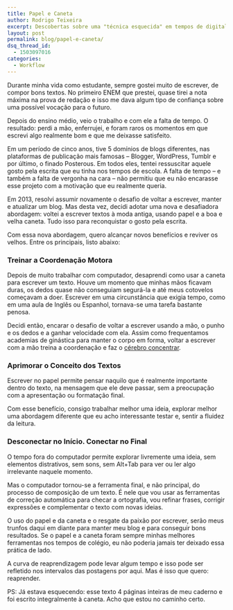 ```yaml
---
title: Papel e Caneta
author: Rodrigo Teixeira
excerpt: Descobertas sobre uma "técnica esquecida" em tempos de digital.
layout: post
permalink: blog/papel-e-caneta/
dsq_thread_id:
  - 1503097016
categories:
  - Workflow
---
```

Durante minha vida como estudante, sempre gostei muito de escrever, de compor bons textos. No primeiro ENEM que prestei, quase tirei a nota máxima na prova de redação e isso me dava algum tipo de confiança sobre uma possível vocação para o futuro. 

Depois do ensino médio, veio o trabalho e com ele a falta de tempo. O resultado: perdi a mão, enferrujei, e foram raros os momentos em que escrevi algo realmente bom e que me deixasse satisfeito.

Em um período de cinco anos, tive 5 domínios de blogs diferentes, nas plataformas de publicação mais famosas &#8211; Blogger, WordPress, Tumblr e por último, o finado Posterous. Em todos eles, tentei ressuscitar aquele gosto pela escrita que eu tinha nos tempos de escola. A falta de tempo &#8211; e também a falta de vergonha na cara &#8211; não permitiu que eu não encarasse esse projeto com a motivação que eu realmente queria.

Em 2013, resolvi assumir novamente o desafio de voltar a escrever, manter e atualizar um blog. Mas desta vez, decidi adotar uma nova e desafiadora abordagem: voltei a escrever textos à moda antiga, usando papel e a boa e velha caneta. Tudo isso para reconquistar o gosto pela escrita.

Com essa nova abordagem, quero alcançar novos benefícios e reviver os velhos. Entre os principais, listo abaixo:

### Treinar a Coordenação Motora

Depois de muito trabalhar com computador, desaprendi como usar a caneta para escrever um texto. Houve um momento que minhas mãos ficavam duras, os dedos quase não conseguiam segurá-la e até meus cotovelos começavam a doer. Escrever em uma circunstância que exigia tempo, como em uma aula de Inglês ou Espanhol, tornava-se uma tarefa bastante penosa.

Decidi então, encarar o desafio de voltar a escrever usando a mão, o punho e os dedos e a ganhar velocidade com ela. Assim como frequentamos academias de ginástica para manter o corpo em forma, voltar a escrever com a mão treina a coordenação e faz o <a title="Escrever com a Mão é Melhor do que Digitar" href="http://super.abril.com.br/ciencia/escrever-mao-melhor-digitar-622509.shtml" target="_blank">cérebro concentrar</a>.

### Aprimorar o Conceito dos Textos

Escrever no papel permite pensar naquilo que é realmente importante dentro do texto, na mensagem que ele deve passar, sem a preocupação com a apresentação ou formatação final.

Com esse benefício, consigo trabalhar melhor uma ideia, explorar melhor uma abordagem diferente que eu acho interessante testar e, sentir a fluidez da leitura.

### Desconectar no Início. Conectar no Final

O tempo fora do computador permite explorar livremente uma ideia, sem elementos distrativos, sem sons, sem Alt+Tab para ver ou ler algo irrelevante naquele momento.

Mas o computador tornou-se a ferramenta final, e não principal, do processo de composição de um texto. É nele que vou usar as ferramentas de correção automática para checar a ortografia, vou refinar frases, corrigir expressões e complementar o texto com novas ideias.

O uso do papel e da caneta e o resgate da paixão por escrever, serão meus trunfos daqui em diante para manter meu blog e para conseguir bons resultados. Se o papel e a caneta foram sempre minhas melhores ferramentas nos tempos de colégio, eu não poderia jamais ter deixado essa prática de lado.

A curva de reaprendizagem pode levar algum tempo e isso pode ser refletido nos intervalos das postagens por aqui. Mas é isso que quero: reaprender.

PS: Já estava esquecendo: esse texto 4 páginas inteiras de meu caderno e foi escrito integralmente à caneta. Acho que estou no caminho certo.